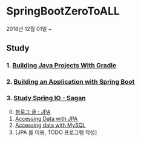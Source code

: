 # SpringBootZeroToALL
2018년 12월 01일 ~

## Study
### 1. [Building Java Projects With Gradle](https://github.com/pasudo123/SpringBootZeroToALL/blob/master/1.%20Building%20Java%20Projects%20With%20Gradle/README.md)

### 2. [Building an Application with Spring Boot](https://github.com/pasudo123/SpringBootZeroToALL/blob/master/2.%20Building%20an%20Application%20with%20Spring%20Boot/README.md)

### 3. [Study Spring IO - Sagan](https://github.com/pasudo123/SpringBootZeroToALL/blob/master/3.%20Study%20Spring%20IO%20-%20Sagan/README.md)
0. [블로그 글 : JPA ](https://pasudo123.tistory.com/271)
1. [Accessing Data with JPA](https://github.com/pasudo123/SpringBootZeroToALL/blob/master/3.%20Study%20Spring%20IO%20-%20Sagan/3.1%20Study%20Spring%20IO%20-%20Accessing%20data%20with%20JPA.md)
2. [Accessing data with MySQL](https://github.com/pasudo123/SpringBootZeroToALL/blob/master/3.%20Study%20Spring%20IO%20-%20Sagan/3.2%20Study%20Spring%20IO%20-%20Accessing%20data%20with%20MySQL.md)
3. [JPA 를 이용, TODO 프로그램 작성]
